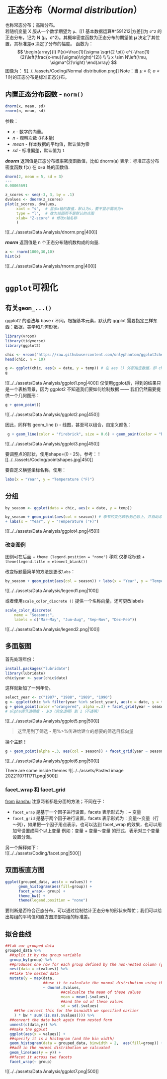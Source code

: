 
#  正态分布（_Normal distribution_）

也称常态分布；高斯分布。  
若随机变量 X 服从一个数学期望为 `μ`、[[1 基本数据运算#^591212|方差]]为 `σ^2` 的正态分布，记为 N (μ，σ^2)。其概率密度函数为正态分布的期望值 **μ** 决定了其位置，其标准差**σ** 决定了分布的幅度。
函数为：
$$
\begin{array}{l}
P(x)=\frac{1}{\sigma \sqrt{2 \pi}} e^{-\frac{1}{2}\left(\frac{x-\mu}{\sigma}\right)^{2}} \\
\\
x \sim N\left(\mu, \sigma^{2}\right)
\end{array}
$$
图像为：
![[../../assets/Coding/Normal distribution.png]]
Note：当 *μ = 0, σ = 1* 时的正态分布是标准正态分布。

## 内置正态分布函数 - `norm()`
```R
dnorm(x, mean, sd)
rnorm(n, mean, sd)
```
参数：
-   _x_ - 数字的向量。
-   _n_ - 观察次数 (样本量)
-   _mean_ - 样本数据的平均值，默认值为零
-   _sd_ - 标准偏差，默认值为 `1`

**_dnorm_** 返回值是正态分布概率密度函数值，比如 dnorm(a) 表示：标准正态分布密度函数 f(x) 在 x=a 处的函数值.
```R
dnorm(2, mean = 5, sd = 3)
---
0.08065691
```

```R
z_scores <- seq(-3, 3, by = .1) 
dvalues <- dnorm(z_scores)
plot(z_scores, dvalues, 
	 xaxt = "s",  # 显示x轴的数值，默认为s，要不显示需改为n
	 type = "l",  # 改为线图而不是默认的点图
	 xlab= "Z-score" # 修改x轴名称
	 ) 
```
![[../../assets/Data Analysis/dnorm.png|400]]

**_rnorm_** 返回值是 n 个正态分布随机数构成的向量.
```R
x <- rnorm(1000,30,10)
hist(x)
```
![[../../assets/Data Analysis/rnorm.png|400]]


# `ggplot`可视化

## 有关`geom_...()`
ggplot2 的语法与 base r 不同。根据基本元素，默认的 ggplot 需要指定三样东西：数据，美学和几何形状。

```R
library(vroom)
library(tidyverse)
library(ggplot2)

chic <- vroom("https://raw.githubusercontent.com/onlyphantom/ggplot2cheatsheet/master/chicago-nmmaps.csv")
head(chic, n = 10)

g <- ggplot(chic, aes(x = date, y = temp)) # 在 aes () 外部指定数据，即 chic，并将映射到美学的数据变量 (即 date 和 temp) 添加到 aes () 内部。
g
```
![[../../assets/Data Analysis/ggplot1.png|400]]
仅使用ggplot后，得到的结果只是一个表格背景，因为 ggplot2 不知道我们要如何绘制数据 —— 我们仍然需要提供一个几何图形：

```R
g + geom_point()
```
![[../../assets/Data Analysis/ggplot2.png|450]]

因此，同样有 geom_line () - 线图，甚至可以组合，自定义颜色：
```R
 g + geom_line(color = "firebrick", size = 0.6) + geom_point(color = "blue", shape = "diamond", size = 0.2)
```
![[../../assets/Data Analysis/ggplot3.png|450]]

要调整点的形状，使用shape=(0 - 25)，参考：
![[../../assets/Coding/pointshapes.jpg|450]]

要自定义横竖坐标名称，使用：
```R
labs(x = "Year", y = "Temperature (°F)")
```

## 分组
```R
by_season <- ggplot(data = chic, aes(x = date, y = temp)) 

by_season + geom_point(aes(col = season)) # 季节的变化映射到色彩上，并自动添加了右边的图例；此外还可映射形状：shape = season
+ labs(x = "Year", y = "Temperature (°F)") 
```
![[../../assets/Data Analysis/ggplot4.png|450]]

### 改变图例

图例可在后面 + `theme (legend.position = "none")` 移除
仅移除标题 + `theme(legend.title = element_blank())`

改变标题最简单的方法是更改`labs`：
```R
by_season + geom_point(aes(col = season)) + labs(x = "Year", y = "Temperature (°F)", color = "Seasons\nindicated\nby colors:") 
```
![[../../assets/Data Analysis/legend1.png|100]]

或者使用`scale_color_discrete ()` 提供一个名称向量，还可更改labels
```R
scale_color_discrete(
    name = "Seasons:", 
    labels = c("Mar—May", "Jun—Aug", "Sep—Nov", "Dec—Feb"))
```
![[../../assets/Data Analysis/legend2.png|100]]


## 多面版图

首先处理年份：
```R
install.packages("lubridate")
library(lubridate)
chic$year <- year(chic$date)
```
这样就新加了一列年份。

```R
select_year <- c("1987", "1988", "1989", "1990")
g <- ggplot(chic %>% filter(year %in% select_year), aes(x = date, y = temp))
g + geom_point(color ="orangered", alpha =.3) + facet_grid(year ~ season)
# alpha调节透明度 - 从0（完全透明）到 1（不透明）
```
![[../../assets/Data Analysis/ggplot5.png|500]]
> 这里用到了筛选 - 用%>%传递给建立的想要的筛选目标向量

换个主题！
```R
g + geom_point(alpha =.3, aes(col = season)) + facet_grid(year ~ season)+ theme_minimal()
```
![[../../assets/Data Analysis/ggplot6.png|500]]

There are some inside themes
![[../../assets/Pasted image 20221107111711.png|500]]

### facet_wrap 和 facet_grid
[from jianshu](http://events.jianshu.io/p/07f7931a00db)
注意两者都是分面的方法；不同在于：   
+ `facet_wrap` 是基于一个因子进行设置，facets 表示形式为：~ 变量  
+  `facet_grid` 是基于两个因子进行设置，facets 表示形式为：变量～变量（行～列），如果把一个因子用点表示，也可以达到 facet_wrap 的效果，也可以用加号设置成两个以上变量  例如：变量 + 变量～变量 的形式，表示对三个变量设置分面。

另一个解释如下：  
![[../../assets/Coding/facet.png|500]]

## 双面板直方图

```R
ggplot(grouped_data, aes(x = values)) +
      geom_histogram(aes(fill=group)) +
      facet_wrap(~ group) +
      theme_bw() +
      theme(legend.position = "none")
```

要判断是否符合正态分布，可以通过绘制估计正态分布的形状来帮忙；我们可以给出每组的平均值和直方图顶部每组的标准差。

## 拟合曲线
```R
##tak our grouped data
grouped_data %>% 
  ##split it by the group variable
  group_by(group) %>% 
  ##produces one row for each group defined by the non-nested column (group)
  nest(data = c(values)) %>% 
  ##take the nested data
  mutate(y = map(data, 
                 ##use it to calculate the normal distribution using the $values in the grouped data
                 ~ dnorm(.$values, 
                         ##calcualte the mean of these values
                         mean = mean(.$values), 
                         ##and the sd of these values
                         sd = sd(.$values)
    ##the correct this for the binwidth we specified earlier                         
    ) * bw * sum(!is.na(.$values)))) %>% 
  ##convert the data back again from nested form
  unnest(c(data,y)) %>% 
  ##make the ggplot
  ggplot(aes(x = values)) +
  ##specify it is a histogram (and the bin width)
  geom_histogram(data = grouped_data, binwidth = 2,  aes(fill=group)) +
  ##add in the normal distribution we calcuated
  geom_line(aes(y = y)) + 
  ##facet it across two facets
  facet_wrap(~ group)
```
![[../../assets/Data Analysis/ggplot7.png|500]]